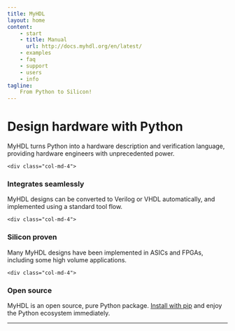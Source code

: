 ```yaml
---
title: MyHDL
layout: home
content:
    - start 
    - title: Manual
      url: http://docs.myhdl.org/en/latest/
    - examples
    - faq
    - support
    - users
    - info 
tagline:
    From Python to Silicon!
---
```


<div class="row text-center">
    <div class="col-md-8 col-md-offset-2">
<h1> Design hardware with Python</h1>
<p class="lead">
MyHDL turns Python into a hardware description and verification
language, providing hardware engineers with unprecedented power.
</p>
    </div>
</div>


<div class="row text-center">

    <div class="col-md-4">
<h3><i class="fa fa-cogs"></i> Integrates seamlessly</h3>
<p>
MyHDL designs can be converted to Verilog or VHDL automatically, and
implemented using a standard tool flow.
</p>  
    </div>

    <div class="col-md-4">
<h3><i class="fa fa-check-square-o"></i> Silicon proven</h3>
<p>
Many MyHDL designs have been implemented in ASICs and FPGAs,
including some high volume applications. 
</p>
    </div>

    <div class="col-md-4">
<h3><i class="fa fa-bitbucket"></i> Open source</h3>
<p>
MyHDL is an open source, pure Python package.  
<a href="start/installation.html">Install with pip</a>
and enjoy the Python ecosystem immediately. 
</p>
    </div>

</div>

<hr class="half-rule">
